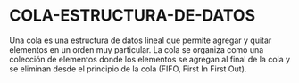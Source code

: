 # COLA-ESTRUCTURA-DE-DATOS
Una cola es una estructura de datos lineal que permite agregar y quitar elementos en un orden muy particular. La cola se organiza como una colección de elementos donde los elementos se agregan al final de la cola y se eliminan desde el principio de la cola (FIFO, First In First Out).
